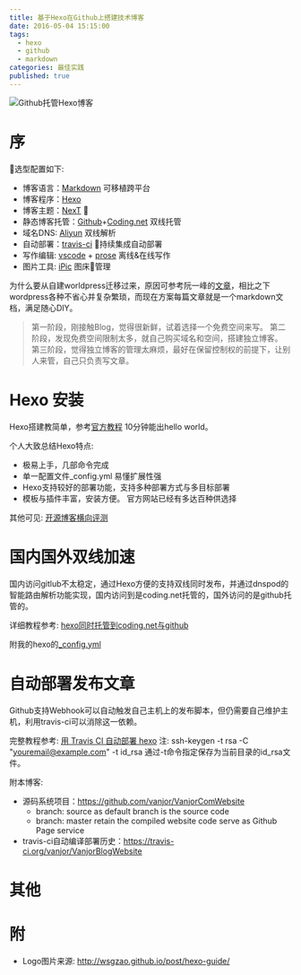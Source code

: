 ```yaml
---
title: 基于Hexo在Github上搭建技术博客
date: 2016-05-04 15:15:00
tags:
  - hexo
  - github
  - markdown
categories: 最佳实践
published: true
---
```


![Github托管Hexo博客](https://ws4.sinaimg.cn/large/006tNbRwly1fyjdb5974cj30hs07sdgp.jpg)

# 序

选型配置如下:

* 博客语言：[Markdown](http://wowubuntu.com/markdown/) 可移植跨平台
* 博客程序：[Hexo](https://hexo.io)
* 博客主题：[NexT](https://theme-next.org) 
* 静态博客托管：[Github](https://github.com/)+[Coding.net](https://coding.net/) 双线托管
* 域名DNS: [Aliyun](https://www.aliyun.cn/) 双线解析
* 自动部署：[travis-ci](https://travis-ci.org) 持续集成自动部署
* 写作编辑: [vscode](https://code.visualstudio.com) + [prose](https://prose.io)   离线&在线写作
* 图片工具: [iPic](https://itunes.apple.com/cn/app/ipic-markdown-图床-文件上传工具/id1101244278) 图床管理

<!--more-->

为什么要从自建worldpress迁移过来，原因可参考阮一峰的[文章](http://www.ruanyifeng.com/blog/2012/08/blogging_with_jekyll.html)，相比之下wordpress各种不省心并复杂繁琐，而现在方案每篇文章就是一个markdown文档，满足随心DIY。

> 第一阶段，刚接触Blog，觉得很新鲜，试着选择一个免费空间来写。
第二阶段，发现免费空间限制太多，就自己购买域名和空间，搭建独立博客。
第三阶段，觉得独立博客的管理太麻烦，最好在保留控制权的前提下，让别人来管，自己只负责写文章。

# Hexo 安装

Hexo搭建教简单，参考[官方教程](https://hexo.io/docs/setup.html) 10分钟能出hello world。

个人大致总结Hexo特点:

* 极易上手，几部命令完成
* 单一配置文件_config.yml 易懂扩展性强
* Hexo支持较好的部署功能，支持多种部署方式与多目标部署
* 模板与插件丰富，安装方便。 官方网站已经有多达百种供选择

其他可见: [开源博客横向评测](https://www.zhihu.com/question/21981094)

# 国内国外双线加速

国内访问gitlub不太稳定，通过Hexo方便的支持双线同时发布，并通过dnspod的智能路由解析功能实现，国内访问到是coding.net托管的，国外访问的是github托管的。

详细教程参考: [hexo同时托管到coding.net与github](https://segmentfault.com/a/1190000004548638)

附我的hexo的[_config.yml](https://github.com/vanjor/VanjorBlogWebsite/blob/source/_config.yml)

# 自动部署发布文章

Github支持Webhook可以自动触发自己主机上的发布脚本，但仍需要自己维护主机，利用travis-ci可以消除这一依赖。

完整教程参考: [用 Travis CI 自动部署 hexo](http://blog.acwong.org/2016/03/20/auto-deploy-hexo-with-travis-CI/)
注: ssh-keygen -t rsa -C "youremail@example.com" -t id_rsa 通过-t命令指定保存为当前目录的id_rsa文件。

附本博客:

* 源码系统项目：<https://github.com/vanjor/VanjorComWebsite>
  * branch: source as default branch is the source code
  * branch: master retain the compiled website code serve as Github Page service
* travis-ci自动编译部署历史：<https://travis-ci.org/vanjor/VanjorBlogWebsite>

# 其他

# 附

* Logo图片来源: <http://wsgzao.github.io/post/hexo-guide/>
